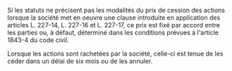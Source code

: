  
Si les statuts ne précisent pas les modalités du prix de cession des actions lorsque la société met en oeuvre une clause introduite en application des articles L. 227-14, L. 227-16 et L. 227-17, ce prix est fixé par accord entre les parties ou, à défaut, déterminé dans les conditions prévues à l'article 1843-4 du code civil.   

  
Lorsque les actions sont rachetées par la société, celle-ci est tenue de les céder dans un délai de six mois ou de les annuler.  
